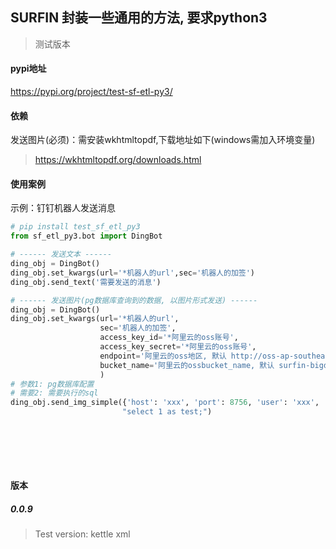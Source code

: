 ## **SURFIN 封装一些通用的方法, 要求python3**
> 测试版本  
  
#### pypi地址
https://pypi.org/project/test-sf-etl-py3/  

#### 依赖 
发送图片(必须)：需安装wkhtmltopdf,下载地址如下(windows需加入环境变量)  
> https://wkhtmltopdf.org/downloads.html  

#### 使用案例
示例：钉钉机器人发送消息
```python
# pip install test_sf_etl_py3
from sf_etl_py3.bot import DingBot 

# ------ 发送文本 ------
ding_obj = DingBot()
ding_obj.set_kwargs(url='*机器人的url',sec='机器人的加签')
ding_obj.send_text('需要发送的消息')

# ------ 发送图片(pg数据库查询到的数据, 以图片形式发送) ------
ding_obj = DingBot()
ding_obj.set_kwargs(url='*机器人的url',
                    sec='机器人的加签',
                    access_key_id='*阿里云的oss账号',
                    access_key_secret='*阿里云的oss账号',
                    endpoint='阿里云的oss地区, 默认 http://oss-ap-southeast-1.aliyuncs.com',
                    bucket_name='阿里云的ossbucket_name, 默认 surfin-bigdata'
                    )
# 参数1: pg数据库配置
# 需要2: 需要执行的sql   
ding_obj.send_img_simple({'host': 'xxx', 'port': 8756, 'user': 'xxx', 'password': 'xxx', 'database': 'xxx'},
                         "select 1 as test;")
```
<br><br> 
---
#### **版本**
##### 0.0.9
> Test version: kettle xml